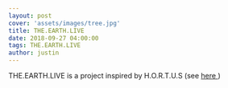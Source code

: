 ```yaml
---
layout: post
cover: 'assets/images/tree.jpg'
title: THE.EARTH.LIVE
date: 2018-09-27 04:00:00
tags: THE.EARTH.LIVE
author: justin
---
```


<p>THE.EARTH.LIVE is a project inspired by H.O.R.T.U.S (see <a href="http://www.ecologicstudio.com/v2/project.php?idcat=7&idsubcat=71&idproj=115" target="_blank">here </a>)</p>
